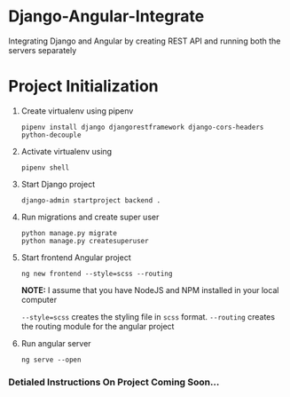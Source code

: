 # Django-Angular-Integrate
Integrating Django and Angular by creating REST API and running both the servers separately

# Project Initialization
1. Create virtualenv using pipenv
	```
	pipenv install django djangorestframework django-cors-headers python-decouple
	```

2. Activate virtualenv using
	```
	pipenv shell
	```

3. Start Django project
	```
	django-admin startproject backend .
	```

4. Run migrations and create super user
	```
	python manage.py migrate
	python manage.py createsuperuser
	```

5. Start frontend Angular project
	```
	ng new frontend --style=scss --routing
	```

	**NOTE:** I assume that you have NodeJS and NPM installed in your local computer

	```--style=scss``` creates the styling file in ```scss``` format.
	```--routing``` creates the routing module for the angular project

6. Run angular server
	```
	ng serve --open
	```

### Detialed Instructions On Project Coming Soon...

